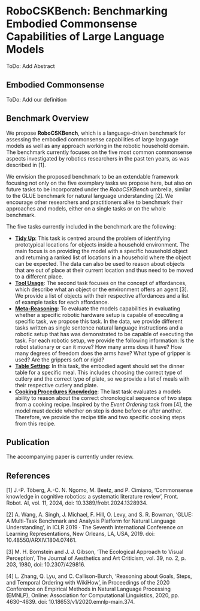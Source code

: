 # RoboCSKBench: Benchmarking Embodied Commonsense Capabilities of Large Language Models

ToDo: Add Abstract

## Embodied Commonsense

ToDo: Add our definition

## Benchmark Overview

We propose **RoboCSKBench**, which is a language-driven benchmark for assessing the embodied commonsense capabilities of large language models as well as any approach working in the robotic household domain.
The benchmark currently focuses on the five most common commonsense aspects investigated by robotics researchers in the past ten years, as was described in [1].

We envision the proposed benchmark to be an extendable framework focusing not only on the five exemplary tasks we propose here, but also on future tasks to be incorporated under the *RoboCSKBench* umbrella, similar to the GLUE benchmark for natural language understanding [2].
We encourage other researchers and practitioners alike to benchmark their approaches and models, either on a single tasks or on the whole benchmark.

The five tasks currently included in the benchmark are the following:
- **[Tidy Up](./tidy_up/README.md)**: This task is centred around the problem of identifying prototypical locations for objects inside a household environment.
The main focus is on providing the model with a specific household object and returning a ranked list of locations in a household where the object can be expected.
The data can also be used to reason about objects that are out of place at their current location and thus need to be moved to a different place.
- **[Tool Usage](./tool_usage/README.md)**: The second task focuses on the concept of affordances, which describe what an object or the environment offers an agent [3].
We provide a list of objects with their respective affordances and a list of example tasks for each affordance. 
- **[Meta-Reasoning](./collaboration/README.md)**: To evaluate the models capabilities in evaluating whether a specific robotic hardware setup is capable of executing a specific task, we propose this task.
In the data, we provide different tasks written as single sentence natural language instructions and a robotic setup that has was demonstrated to be capable of executing the task.
For each robotic setup, we provide the following information: Is the robot stationary or can it move? How many arms does it have? How many degrees of freedom does the arms have? What type of gripper is used? Are the grippers soft or rigid?
- **[Table Setting](./table_setting/README.md)**: In this task, the embodied agent should set the dinner table for a specific meal. 
This includes choosing the correct type of cutlery and the correct type of plate, so we provide a list of meals with their respective cutlery and plate.
- **[Cooking Procedures Knowledge](https://gitlab.ub.uni-bielefeld.de/s.kenneweg/temporal-cs)**: The last task evaluates a models ability to reason about the correct chronological sequence of two steps from a cooking recipe. 
Inspired by the *Event Ordering* task from [4], the model must decide whether on step is done before or after another.
Therefore, we provide the recipe title and two specific cooking steps from this recipe.

## Publication

The accompanying paper is currently under review.

## References

[1] J.-P. Töberg, A.-C. N. Ngomo, M. Beetz, and P. Cimiano, ‘Commonsense knowledge in cognitive robotics: a systematic literature review’, Front. Robot. AI, vol. 11, 2024, doi: 10.3389/frobt.2024.1328934.

[2] A. Wang, A. Singh, J. Michael, F. Hill, O. Levy, and S. R. Bowman, ‘GLUE: A Multi-Task Benchmark and Analysis Platform for Natural Language Understanding’, in ICLR 2019 · The Seventh International Conference on Learning Representations, New Orleans, LA, USA, 2019. doi: 10.48550/ARXIV.1804.07461.

[3] M. H. Bornstein and J. J. Gibson, ‘The Ecological Approach to Visual Perception’, The Journal of Aesthetics and Art Criticism, vol. 39, no. 2, p. 203, 1980, doi: 10.2307/429816.

[4] L. Zhang, Q. Lyu, and C. Callison-Burch, ‘Reasoning about Goals, Steps, and Temporal Ordering with WikiHow’, in Proceedings of the 2020 Conference on Empirical Methods in Natural Language Processing (EMNLP), Online: Association for Computational Linguistics, 2020, pp. 4630–4639. doi: 10.18653/v1/2020.emnlp-main.374.

